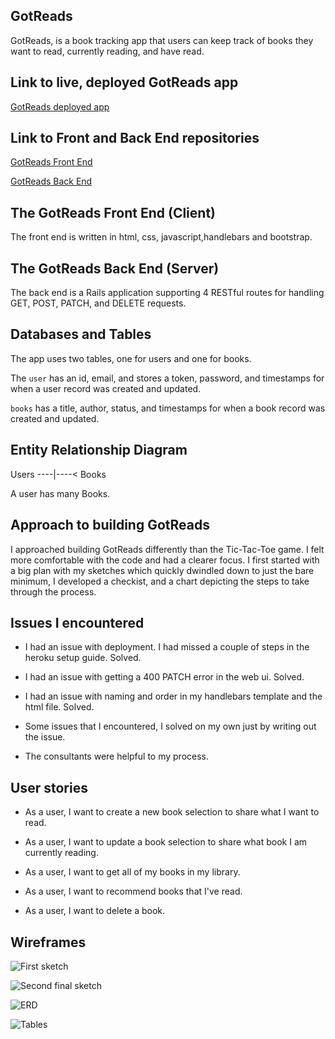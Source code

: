 ## GotReads

GotReads, is a book tracking app that users can keep track of books they want to read, currently reading, and have read.

## Link to live, deployed GotReads app

[GotReads deployed app](https://aliciapflaumer.github.io/got-reads-front-end/)

## Link to Front and Back End repositories

[GotReads Front End](https://github.com/aliciapflaumer/got-reads-front-end)

[GotReads Back End](https://github.com/aliciapflaumer/gotReads-backend)

## The GotReads Front End (Client)

The front end is written in html, css, javascript,handlebars and bootstrap.

## The GotReads Back End (Server)

The back end is a Rails application supporting 4 RESTful routes for handling GET, POST, PATCH, and DELETE requests.

## Databases and Tables

The app uses two tables, one for users and one for books.

The `user` has an id, email, and stores a token, password, and timestamps for when
a user record was created and updated.

`books` has a title, author, status, and timestamps for when a book record was created and updated.

## Entity Relationship Diagram

Users ----|----< Books

A user has many Books.

## Approach to building GotReads

I approached building GotReads differently than the Tic-Tac-Toe game. I felt more comfortable with the code and had a clearer focus. I first started with a big plan with my sketches which quickly dwindled down to just the bare minimum, I developed a checkist, and a chart depicting the steps to take through the process.

## Issues I encountered

- I had an issue with deployment. I had missed a couple of steps in the heroku setup
guide. Solved.

- I had an issue with getting a 400 PATCH error in the web ui. Solved.

- I had an issue with naming and order in my handlebars template and the
html file. Solved.

- Some issues that I encountered, I solved on my own just by writing out the issue.

- The consultants were helpful to my process.

## User stories

- As a user, I want to create a new book selection to share what I want to read.

- As a user, I want to update a book selection to share what book I am currently reading.

- As a user, I want to get all of my books in my library.

- As a user, I want to recommend books that I've read.

- As a user, I want to delete a book.

## Wireframes

![First sketch](https://i.imgur.com/oK7g8q1.jpg)

![Second final sketch](https://i.imgur.com/VQH93JU.jpg)

![ERD](https://i.imgur.com/Dg2aETG.jpg)

![Tables](https://i.imgur.com/2Zja4j1.jpg?1)
